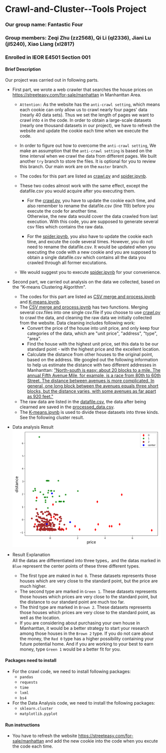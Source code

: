 # Crawl-and-Cluster--Tools Project
### Our group name: Fantastic Four
### Group members: Zeqi Zhu (zz2568), Qi Li (ql2336), Jiani Lu (jl5240), Xiao Liang (xl2817)
### Enrolled in IEOR E4501 Section 001

#### Brief Description
Our project was carried out in following parts.<br>

* First part, we wrote a web crawler that searches the house prices on https://streeteasy.com/for-sale/manhattan in Manhanttan Area.<br> 
  * `Attention:` As the website has the `anti-crawl setting`, which means each cookie can only allow us to crawl nearly four pages' data (nearly 40 data sets). Thus we set the length of pages we want to crawl into `4` in the code. In order to obtain a large-scale datasets (nearly one thousand datasets in our project), we have to refresh the website and update the cookie each time when we execute the code. <br>
  
  * In order to figure out how to overcome the `anti-crawl setting`, We make an assumption that the `anti-crawl setting` is based on the time interval when we crawl the data from different pages. We built another `try` branch to store the files. It is optional for you to review this branch. Our main work are on the `master` branch.

  * The codes for this part are listed as [crawl.py](https://github.com/ZachyZhu/Crawl-and-Cluster--Tools-Project/blob/master/crawl.py) and [spider.ipynb](https://github.com/ZachyZhu/Crawl-and-Cluster--Tools-Project/blob/master/spider.ipynb). <br>

  * These two codes almost work with the same effect, except the datafile.csv you would acquire after you executing them.

    * For the [crawl.py](https://github.com/ZachyZhu/Crawl-and-Cluster--Tools-Project/blob/master/crawl.py), you have to update the cookie each time, and also remember to rename the datafile.csv (line 119) before you execute the code for another time.<br> Otherwise, the new data would cover the data crawled from last execution. With this code, you are supposed to generate several csv files which contains the raw data. 

    * For the [spider.ipynb](https://github.com/ZachyZhu/Crawl-and-Cluster--Tools-Project/blob/master/spider.ipynb), you also have to update the cookie each time, and excute the code several times. However, you do not need to rename the datafile.csv. It would be updated when you executing the code with a new cookie and you are supposed to obtain a single datafile.csv which contains all the data you crawled through all former excutations.<br>
  
  * We would suggest you to execute [spider.ipynb](https://github.com/ZachyZhu/Crawl-and-Cluster--Tools-Project/blob/master/spider.ipynb) for your convenience.

* Second part, we carried out analysis on the data we collected, based on the “K-means Clustering Algorithm". <br>
  * The codes for this part are listed as [CSV merge and process.ipynb](https://github.com/ZachyZhu/Crawl-and-Cluster--Tools-Project/blob/master/CSV%20merge%20and%20process.ipynb) and [K-means.ipynb](https://github.com/ZachyZhu/Crawl-and-Cluster--Tools-Project/blob/master/kmeans.ipynb). <br>
  * The [CSV merge and process.ipynb](https://github.com/ZachyZhu/Crawl-and-Cluster--Tools-Project/blob/master/CSV%20merge%20and%20process.ipynb) has two functions. Merging several csv.files into one single csv.file if you choose to use [crawl.py](https://github.com/ZachyZhu/Crawl-and-Cluster--Tools-Project/blob/master/crawl.py) to crawl the data, and cleaning the raw data we initially collected from the website. Data cleaning includes following work:<br>
    * Convert the price of the house into unit price, and only keep four categories of the data, which are "unit price", "address", "type", "area". 
    * Find the house with the highest unit price, set this data to be our standard point - with the highest price and the excellent location. 
    * Calculate the distance from other houses to the original point, based on the address. We googled out the following information to help us estimate the distance with two different addresses in Manhanttan: ["North-south is easy: about 20 blocks to a mile. The annual Fifth Avenue Mile, for example, is a race from 80th to 60th Street. The distance between avenues is more complicated. In general, one long block between the avenues equals three short blocks, but the distance varies, with some avenues as far apart as 920 feet."](https://www.nytimes.com/2006/09/17/nyregion/thecity/17fyi.html)
  * The raw data are listed in the [datafile.csv](https://github.com/ZachyZhu/Crawl-and-Cluster--Tools-Project/blob/master/datafile.csv), the data after being clearned are saved in the [processed_data.csv](https://github.com/ZachyZhu/Crawl-and-Cluster--Tools-Project/blob/master/processed_data.csv). <br>  
  * The [K-means.ipynb](https://github.com/ZachyZhu/Crawl-and-Cluster--Tools-Project/blob/master/kmeans.ipynb) is used to divide these datasets into three kinds. See the following cluster result.

* Data analysis Result<br>
![](https://github.com/ZachyZhu/Crawl-and-Cluster--Tools-Project/blob/master/visualized%20data.png)

* Result Explanation <br>
All the datas are differentiated into three types，and the datas marked in `Blue` represent the center points of these three different types.
  * The first type are maked in `Red 0`. These datasets represents those houses which are very close to the standard point, but the price are much higher.
  * The second type are marked in `Green 1`. These datasets represents those houses which prices are very close to the standard point, but the distance to our standard point are much too far.
  * The third type are marked in `Brown 2`. These datasets represents those houses which prices are very close to the standard point, as well as the location.
  * If you are considering about purchasing your own house in Manhanttan, it would be a better strategy to start your research among those houses in the `Brown 2` type. If you do not care about the money, the `Red 0` type has a higher possibility containing your future potential home. And if you are working to your best to earn money, type `Green 1` would be a better fit for you.


#### Packages need to install
* For the crawl code, we need to install following packages:<br>
  * `pandas`
  * `requests`
  * `time`
  * `lxml`
  * `bs4` 
* For the Data Analysis code, we need to install the following packages:<br>
  * `sklearn.cluster`
  * `matplotlib.pyplot`

#### Run instructions
* You have to refresh the website https://streeteasy.com/for-sale/manhattan and add the new cookie into the code when you excute the code each time. 
